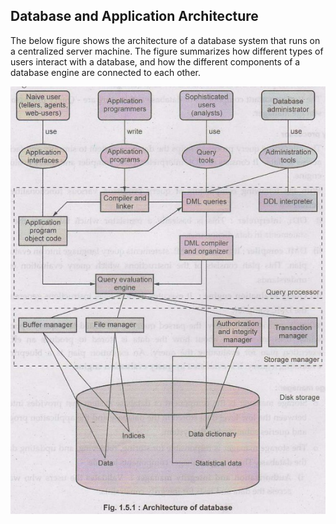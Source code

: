 ## Database and Application Architecture
The below figure shows the architecture of a database system that runs on a centralized server machine. The figure summarizes how different types of users interact with a database, and how the different components of a database engine are connected to each other.  

![DB system structure](https://github.com/tamunoWoks/database_systems/blob/main/images/DB%20architecture.jpg "Database Architecture")
